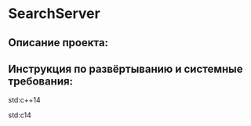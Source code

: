 # SearchServer
## Описание проекта:
## Инструкция по развёртыванию и системные требования:
std:c++14

std:c14
